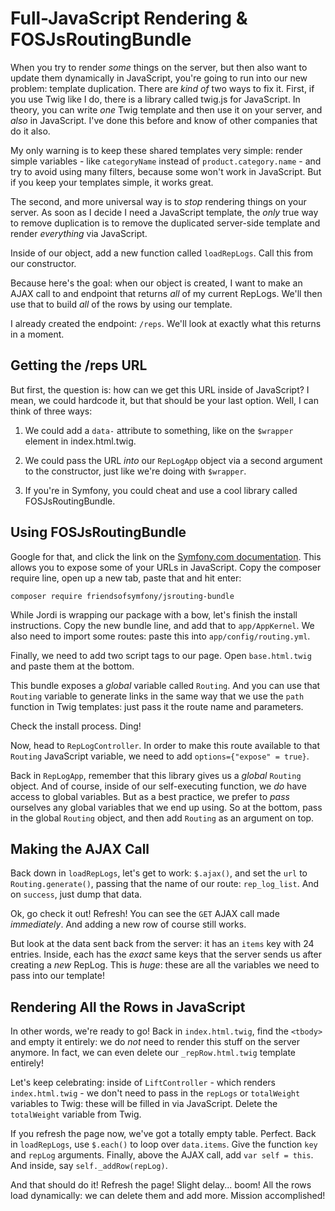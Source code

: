# Full-JavaScript Rendering & FOSJsRoutingBundle

When you try to render *some* things on the server, but then also want to update them
dynamically in JavaScript, you're going to run into our new problem: template duplication.
There are *kind of* two ways to fix it. First, if you use Twig like I do, there is
a library called twig.js for JavaScript. In theory, you can write *one* Twig template
and then use it on your server, and *also* in JavaScript. I've done this before and
know of other companies that do it also.

My only warning is to keep these shared templates very simple: render simple variables -
like `categoryName` instead of `product.category.name` - and try to avoid using many
filters, because some won't work in JavaScript. But if you keep your templates simple,
it works great.

The second, and more universal way is to *stop* rendering things on your server.
As soon as I decide I need a JavaScript template, the *only* true way to remove
duplication is to remove the duplicated server-side template and render *everything*
via JavaScript.

Inside of our object, add a new function called `loadRepLogs`. Call this from our
constructor.

Because here's the goal: when our object is created, I want to make an AJAX call
to and endpoint that returns *all* of my current RepLogs. We'll then use that to
build *all* of the rows by using our template.

I already created the endpoint: `/reps`. We'll look at exactly what this returns
in a moment.

## Getting the /reps URL

But first, the question is: how can we get this URL inside of JavaScript? I mean,
we could hardcode it, but that should be your last option. Well, I can think of
three ways:

1. We could add a `data-` attribute to something, like on the `$wrapper` element
   in index.html.twig.

2. We could pass the URL *into* our `RepLogApp` object via a second argument
   to the constructor, just like we're doing with `$wrapper`.

3. If you're in Symfony, you could cheat and use a cool library called FOSJsRoutingBundle.

## Using FOSJsRoutingBundle

Google for that, and click the link on the
[Symfony.com documentation](https://symfony.com/doc/master/bundles/FOSJsRoutingBundle/index.html).
This allows you to expose some of your URLs in JavaScript. Copy the composer require
line, open up a new tab, paste that and hit enter:

```terminal
composer require friendsofsymfony/jsrouting-bundle
```

While Jordi is wrapping our package with a bow, let's finish the install instructions.
Copy the new bundle line, and add that to `app/AppKernel`. We also need to import
some routes: paste this into `app/config/routing.yml`. 

Finally, we need to add two script tags to our page. Open `base.html.twig` and paste
them at the bottom.

This bundle exposes a *global* variable called `Routing`. And you can use that `Routing`
variable to generate links in the same way that we use the `path` function in Twig
templates: just pass it the route name and parameters.

Check the install process. Ding!

Now, head to `RepLogController`. In order to make this route available to that `Routing`
JavaScript variable, we need to add `options={"expose" = true}`.

Back in `RepLogApp`, remember that this library gives us a *global* `Routing` object.
And of course, inside of our self-executing function, we *do* have access to global
variables. But as a best practice, we prefer to *pass* ourselves any global variables
that we end up using. So at the bottom, pass in the global `Routing` object, and
then add `Routing` as an argument on top.

## Making the AJAX Call

Back down in `loadRepLogs`, let's get to work: `$.ajax()`, and set the `url` to
`Routing.generate()`, passing that the name of our route: `rep_log_list`. And on
`success`, just dump that data.

Ok, go check it out! Refresh! You can see the `GET` AJAX call made *immediately*.
And adding a new row of course still works.

But look at the data sent back from the server: it has an `items` key with 24 entries.
Inside, each has the *exact* same keys that the server sends us after creating
a *new* RepLog. This is *huge*: these are all the variables we need to pass into
our template!

## Rendering All the Rows in JavaScript

In other words, we're ready to go! Back in `index.html.twig`, find the `<tbody>`
and empty it entirely: we do *not* need to render this stuff on the server anymore.
In fact, we can even delete our `_repRow.html.twig` template entirely!

Let's keep celebrating: inside of `LiftController` - which renders `index.html.twig` -
we don't need to pass in the `repLogs` or `totalWeight` variables to Twig: these
will be filled in via JavaScript. Delete the `totalWeight` variable from Twig.

If you refresh the page now, we've got a totally empty table. Perfect. Back in `loadRepLogs`,
use `$.each()` to loop over `data.items`. Give the function `key` and `repLog` arguments.
Finally, above the AJAX call, add `var self = this`. And inside, say `self._addRow(repLog)`.

And that should do it! Refresh the page! Slight delay... boom! All the rows load
dynamically: we can delete them and add more. Mission accomplished!
